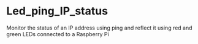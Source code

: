 # Led_ping_IP_status
Monitor the status of an IP address using ping and reflect it using red and green LEDs connected to a Raspberry Pi

    
